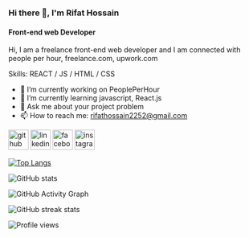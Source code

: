 ### Hi there 👋, I'm Rifat Hossain
#### Front-end web Developer
Hi, I am a freelance front-end web developer and I am connected with people per hour, freelance.com, upwork.com

Skills: REACT / JS / HTML / CSS

- 🔭 I’m currently working on PeoplePerHour 
- 🌱 I’m currently learning javascript, React.js 
- 💬 Ask me about your project problem 
- 📫 How to reach me: rifathossain2252@gmail.com 


[<img src='https://cdn.jsdelivr.net/npm/simple-icons@3.0.1/icons/github.svg' alt='github' height='40'>](https://github.com/rifathossain290)  [<img src='https://cdn.jsdelivr.net/npm/simple-icons@3.0.1/icons/linkedin.svg' alt='linkedin' height='40'>](https://www.linkedin.com/in/https://www.linkedin.com/in/rifathossain290//)  [<img src='https://cdn.jsdelivr.net/npm/simple-icons@3.0.1/icons/facebook.svg' alt='facebook' height='40'>](https://www.facebook.com/https://www.facebook.com/profile.php?id=100051830897772)  [<img src='https://cdn.jsdelivr.net/npm/simple-icons@3.0.1/icons/instagram.svg' alt='instagram' height='40'>](https://www.instagram.com/https://www.instagram.com/irrfankhan290//)  

[![Top Langs](https://github-readme-stats.vercel.app/api/top-langs/?username=rifathossain290)](https://github.com/anuraghazra/github-readme-stats)

![GitHub stats](https://github-readme-stats.vercel.app/api?username=rifathossain290&show_icons=true)  

![GitHub Activity Graph](https://activity-graph.herokuapp.com/graph?username=rifathossain290)  

![GitHub streak stats](https://github-readme-streak-stats.herokuapp.com/?user=rifathossain290)  

![Profile views](https://gpvc.arturio.dev/rifathossain290)  
